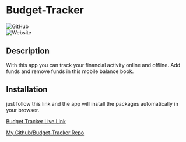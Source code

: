 # Budget-Tracker

<img alt="GitHub" src="https://img.shields.io/github/license/Drop-G/budget-tracker"><br>
<img alt="Website" src="https://img.shields.io/website?down_color=lightgrey&down_message=offline&up_color=blue&up_message=online&url=https%3A%2F%2Fmobile-wally.herokuapp.com%2F">

## Description

With this app you can track your financial activity online and offline. Add funds and remove funds in this mobile balance book.

## Installation

just follow this link and the app will install the packages automatically in your browser. 

<a href = "https://mobile-wally.herokuapp.com/">Budget Tracker Live Link</a>


<a href = "https://github.com/Drop-G/budget-tracker">My Github/Budget-Tracker Repo</a>


